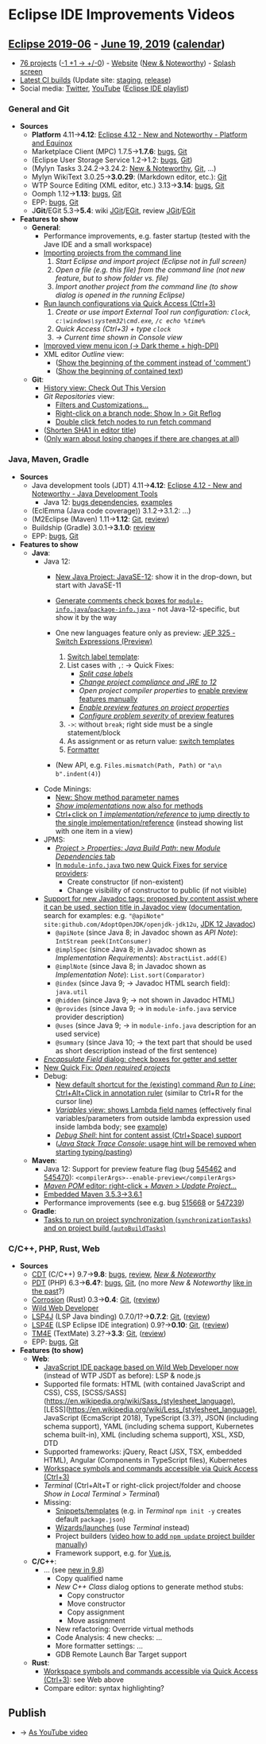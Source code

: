 # Eclipse IDE Improvements Videos

## [Eclipse 2019-06](https://wiki.eclipse.org/Category:SimRel-2019-06) - [June 19, 2019](https://calendar.google.com/calendar/event?eid=NGNmcXVrajlwa3E4bG5iZWR2OGxhc2U4ZnYgZ2NoczdubTRudnBtODM3NDY5ZGRqOXRqbGtAZw&ctz=Europe/Berlin) ([calendar](https://calendar.google.com/calendar/embed?src=gchs7nm4nvpm837469ddj9tjlk@group.calendar.google.com&ctz=Europe/Berlin))
* [76 projects](https://projects.eclipse.org/releases/2019-06) ([-1 +1 → +/-0](https://projects.eclipse.org/releases/2019-03)) - [Website](https://eclipse.org/eclipseide/2019-06) ([New & Noteworthy](https://eclipse.org/eclipseide/2019-06/noteworthy)) - [Splash screen](https://bugs.eclipse.org/bugs/show_bug.cgi?id=545158)
* [Latest CI builds](https://hudson.eclipse.org/packaging/job/simrel.epp-tycho-build/lastSuccessfulBuild/artifact/org.eclipse.epp.packages/archive/) (Update site: [staging](https://download.eclipse.org/staging/2019-06), [release](http://download.eclipse.org/releases/2019-06))
* Social media: [Twitter](http://twitter.com/EclipseJavaIDE), [YouTube](https://www.youtube.com/user/EclipseFdn) ([Eclipse IDE playlist](https://www.youtube.com/playlist?list=PLy7t4z5SYNaSNjL60ofpwVhfA7mOF3Pgk))

### General and Git
* **Sources**
    * **Platform** 4.11→**4.12**: [Eclipse 4.12 - New and Noteworthy - Platform and Equinox](https://www.eclipse.org/eclipse/news/4.12/platform.php)
    * Marketplace Client (MPC) 1.7.5→**1.7.6**: [bugs](https://bugs.eclipse.org/bugs/buglist.cgi?product=MPC&query_format=advanced&order=changeddate%20DESC), [Git](https://git.eclipse.org/c/mpc/org.eclipse.epp.mpc.git/log/)
    * (Eclipse User Storage Service 1.2→1.2: [bugs](https://bugs.eclipse.org/bugs/buglist.cgi?product=USSSDK&query_format=advanced&order=changeddate%20DESC), [Git](https://git.eclipse.org/c/usssdk/org.eclipse.usssdk.git/log/))
    * (Mylyn Tasks 3.24.2→3.24.2: [New & Noteworthy](https://www.eclipse.org/mylyn/new/), [Git](https://git.eclipse.org/c/mylyn/org.eclipse.mylyn.tasks.git/log/), ...)
    * Mylyn WikiText 3.0.25→**3.0.29**: (Markdown editor, etc.): [Git](https://git.eclipse.org/c/mylyn/org.eclipse.mylyn.docs.git/log/)
    * WTP Source Editing (XML editor, etc.) 3.13→**3.14**: [bugs](https://bugs.eclipse.org/bugs/buglist.cgi?product=WTP%20Source%20Editing&query_format=advanced&order=changeddate%20DESC), [Git](https://git.eclipse.org/c/sourceediting/webtools.sourceediting.git/log/)
    * Oomph 1.12→**1.13**: [bugs](https://bugs.eclipse.org/bugs/buglist.cgi?product=Oomph&query_format=advanced&order=changeddate%20DESC), [Git](https://git.eclipse.org/c/oomph/org.eclipse.oomph.git/log/)
    * EPP: [bugs](https://bugs.eclipse.org/bugs/buglist.cgi?product=EPP&query_format=advanced&order=changeddate%20DESC), [Git](https://git.eclipse.org/c/epp/org.eclipse.epp.packages.git/log/)
    * J**Git**/EGit 5.3→**5.4**: wiki [JGit](https://wiki.eclipse.org/JGit/New_and_Noteworthy/5.4)/[EGit](https://wiki.eclipse.org/EGit/New_and_Noteworthy/5.4), review [JGit](https://projects.eclipse.org/projects/technology.jgit/reviews/5.4.0-release-review)/[EGit](https://projects.eclipse.org/projects/technology.egit/reviews/5.4.0-release-review)
* **Features to show**
    * **General**:
        * Performance improvements, e.g. faster startup (tested with the Jave IDE and a small workspace)
        * [Importing projects from the command line](https://www.eclipse.org/eclipse/news/4.12/platform.php#pass-directory-to-launcher)
            1. _Start Eclipse and import project (Eclipse not in full screen)_
            2. _Open a file (e.g. this file) from the command line (not new feature, but to show folder vs. file)_
            3. _Import another project from the command line (to show dialog is opened in the running Eclipse)_
        * [Run launch configurations via Quick Access (Ctrl+3)](https://www.eclipse.org/eclipse/news/4.12/platform.php#launch-config-quickaccess)
            1. _Create or use import External Tool run configuration: `Clock`, `c:\windows\system32\cmd.exe`, `/c echo %time%`_
            2. _Quick Access (Ctrl+3) + type `clock`_
            3. _→ Current time shown in Console view_
        * [Improved view menu icon (→ Dark theme + high-DPI)](https://www.eclipse.org/eclipse/news/4.12/platform.php#view-menu)
        * XML editor _Outline_ view:
            * ([Show the beginning of the comment instead of 'comment'](https://git.eclipse.org/c/sourceediting/webtools.sourceediting.git/commit/?id=f9b248d880a857dfc17c4f525860ba856110cd7b))
            * ([Show the beginning of contained text](https://git.eclipse.org/c/sourceediting/webtools.sourceediting.git/commit/?id=44a79685c3cc8546700fb4542f36e24e231c0065))
    * **Git**:
        * [History view: Check Out This Version](https://wiki.eclipse.org/EGit/New_and_Noteworthy/5.4#Checking_out_Files_from_a_Commit)
        * _Git Repositories_ view:
            * [Filters and Customizations...](https://wiki.eclipse.org/EGit/New_and_Noteworthy/5.4#Filtering_Content_from_the_Git_Repositories_View)
            * [Right-click on a branch node: Show In > Git Reflog](https://bugs.eclipse.org/bugs/show_bug.cgi?id=544981)
            * [Double click fetch nodes to run fetch command](https://bugs.eclipse.org/bugs/show_bug.cgi?id=545273)
        * ([Shorten SHA1 in editor title](https://bugs.eclipse.org/bugs/show_bug.cgi?id=544983))
        * ([Only warn about losing changes if there are changes at all](https://bugs.eclipse.org/bugs/show_bug.cgi?id=546194))

### Java, Maven, Gradle
* **Sources**
    * Java development tools (JDT) 4.11→**4.12**: [Eclipse 4.12 - New and Noteworthy - Java Development Tools](https://www.eclipse.org/eclipse/news/4.12/jdt.php)
        * Java 12: [bugs dependencies](https://bugs.eclipse.org/bugs/showdependencytree.cgi?id=536055), [examples](https://wiki.eclipse.org/Java12/Examples)
    * (EclEmma (Java code coverage)) 3.1.2→3.1.2: ...)
    * (M2Eclipse (Maven) 1.11→**1.12**: [Git](https://git.eclipse.org/c/m2e/m2e-core.git/log/), [review](https://projects.eclipse.org/projects/technology.m2e/reviews/1.12-release-review))
    * Buildship (Gradle) 3.0.1→**3.1.0**: [review](https://projects.eclipse.org/projects/tools.buildship/releases/3.1.0)
    * EPP: [bugs](https://bugs.eclipse.org/bugs/buglist.cgi?product=EPP&query_format=advanced&order=changeddate%20DESC), [Git](https://git.eclipse.org/c/epp/org.eclipse.epp.packages.git/log/)
* **Features to show**
    * **Java**:
        * Java 12:
            * [New Java Project: JavaSE-12](https://www.eclipse.org/eclipse/news/4.12/jdt.php#quickfix-change-compliance-12): show it in the drop-down, but start with JavaSE-11
            * [Generate comments check boxes for `module-info.java`/`package-info.java`](https://www.eclipse.org/eclipse/news/4.12/jdt.php#comment-generation-checkbox) - not Java-12-specific, but show it by the way

            * One new languages feature only as preview: [JEP 325 - Switch Expressions (Preview)](https://openjdk.java.net/jeps/325)
                1. [Switch label template](https://www.eclipse.org/eclipse/news/4.12/jdt.php#new-switch_labeled_statment_expression_template):
                2. List cases with `,`: → Quick Fixes:
                    * [_Split case labels_](https://www.eclipse.org/eclipse/news/4.12/jdt.php#split-switch-case-labels)
                    * [_Change project compliance and JRE to 12_](https://www.eclipse.org/eclipse/news/4.12/jdt.php#quickfix-change-compliance-12)
                    * _Open project compiler properties_ to [enable preview features manually](https://www.eclipse.org/eclipse/news/4.12/jdt.php#enable-preview)
                    * [_Enable preview features on project properties_](https://www.eclipse.org/eclipse/news/4.12/jdt.php#quickfix-enable-preview-12)
                    * [_Configure problem severity_ of preview features](https://www.eclipse.org/eclipse/news/4.12/jdt.php#quickfix-configure-severity-12)
                3. `->`: without `break`; right side must be a single statement/block
                4. As assignment or as return value: [switch templates](https://www.eclipse.org/eclipse/news/4.12/jdt.php#new-switch_labeled_statment_expression_template)
                5. [Formatter](https://www.eclipse.org/eclipse/news/4.12/jdt.php#switch-spaces)
            * (New API, e.g. `Files.mismatch(Path, Path)` or `"a\n  b".indent(4)`)
        * Code Minings:
            * [New: Show method parameter names](https://www.eclipse.org/eclipse/news/4.12/jdt.php#parameter-name-codemining)
            * [_Show implementations_ now also for methods](https://www.eclipse.org/eclipse/news/4.12/jdt.php#method-implementation-codemining)
            * [Ctrl+click on _1 implementation/reference_ to jump directly to the single implementation/reference](https://www.eclipse.org/eclipse/news/4.12/jdt.php#ctrl-click-codemining) (instead showing list with one item in a view)
        * JPMS:
            * [_Project > Properties: Java Build Path_: new _Module Dependencies_ tab](https://www.eclipse.org/eclipse/news/4.12/jdt.php#buildpath-module-dependencies)
            * [In `module-info.java` two new Quick Fixes for service providers](https://www.eclipse.org/eclipse/news/4.12/jdt.php#service-provider-constructor-quick-fix):
                * Create constructor (if non-existent)
                * Change visibility of constructor to public (if not visible)
        * [Support for new Javadoc tags: proposed by content assist where it can be used, section title in Javadoc view](https://www.eclipse.org/eclipse/news/4.12/jdt.php#javadoc-support-tags) ([documentation](https://docs.oracle.com/en/java/javase/12/docs/specs/doc-comment-spec.html), search for examples: e.g. `"@apiNote" site:github.com/AdoptOpenJDK/openjdk-jdk12u`, [JDK 12 Javadoc](https://docs.oracle.com/en/java/javase/12/docs/api/))
            * `@apiNote` (since Java 8; in Javadoc shown as _API Note_): `IntStream peek(IntConsumer)`
            * `@implSpec` (since Java 8; in Javadoc shown as _Implementation Requirements_): `AbstractList.add(E)`
            * `@implNote` (since Java 8; in Javadoc shown as _Implementation Note_): `List.sort(Comparator)`
            * `@index` (since Java 9; → Javadoc HTML search field): `java.util`
            * `@hidden` (since Java 9; → not shown in Javadoc HTML)
            * `@provides` (since Java 9; → in `module-info.java` service provider description)
            * `@uses` (since Java 9; → in `module-info.java` description for an used service)
            * `@summary` (since Java 10; → the text part that should be used as short description instead of the first sentence)
        * [_Encapsulate Field_ dialog: check boxes for getter and setter](https://www.eclipse.org/eclipse/news/4.12/jdt.php#getter-setter-quick-assist)
        * [New Quick Fix: _Open required projects_](https://www.eclipse.org/eclipse/news/4.12/jdt.php#quickfix-open-missing-projects)
        * Debug:
            * [New default shortcut for the (existing) command _Run to Line_: Ctrl+Alt+Click in annotation ruler](https://www.eclipse.org/eclipse/news/4.12/jdt.php#run-to-line-in-annotation-ruler) (similar to Ctrl+R for the cursor line)
            * [_Variables_ view: shows Lambda field names](https://www.eclipse.org/eclipse/news/4.12/jdt.php#lambda-variables-variable-view) (effectively final variables/parameters from outside lambda expression used inside lambda body; see [example](https://bugs.eclipse.org/bugs/show_bug.cgi?id=516319#c12))
            * [_Debug Shell_: hint for content assist (Ctrl+Space) support](https://www.eclipse.org/eclipse/news/4.12/jdt.php#content-assist-debug-shell)
            * ([_Java Stack Trace Console_: usage hint will be removed when starting typing/pasting](https://www.eclipse.org/eclipse/news/4.12/jdt.php#jstc-clear-initial-message))
    * **Maven**:
        * Java 12: Support for preview feature flag (bug [545462](https://bugs.eclipse.org/bugs/show_bug.cgi?id=545462) and [545470](https://bugs.eclipse.org/bugs/show_bug.cgi?id=545470)): `<compilerArgs>--enable-preview</compilerArgs>`
        * [_Maven POM_ editor: right-click + _Maven > Update Project..._](https://bugs.eclipse.org/bugs/show_bug.cgi?id=547765)
        * [Embedded Maven 3.5.3→3.6.1](https://git.eclipse.org/c/m2e/m2e-core.git/commit/?id=c9e4eb3dd7ca4585b93e226d6258a3cb9f9f4170)
        * Performance improvements (see e.g. bug [515668](https://bugs.eclipse.org/bugs/show_bug.cgi?id=515668) or [547239](https://bugs.eclipse.org/bugs/show_bug.cgi?id=547239))
    * **Gradle**:
        * [Tasks to run on project synchronization (`synchronizationTasks`) and on project build (`autoBuildTasks`)](https://projects.eclipse.org/projects/tools.buildship/releases/3.1.0)

### C/C++, PHP, Rust, Web
* **Sources**
    * [CDT](https://projects.eclipse.org/projects/tools.cdt) (C/C++) 9.7→**9.8**: [bugs](https://bugs.eclipse.org/bugs/buglist.cgi?product=CDT&query_format=advanced&order=changeddate%20DESC), [review](https://projects.eclipse.org/projects/tools.cdt/reviews/9.8.0-release-review), [_New & Noteworthy_](https://wiki.eclipse.org/CDT/User/NewIn98)
    * [PDT](https://projects.eclipse.org/projects/tools.pdt) (PHP) 6.3→**6.4?**: [bugs](https://bugs.eclipse.org/bugs/buglist.cgi?product=PDT&query_format=advanced&order=changeddate%20DESC), [Git](https://git.eclipse.org/c/pdt/org.eclipse.pdt.git/log/), (no more _New & Noteworthy_ [like in the past](https://wiki.eclipse.org/PDT/NewIn62)?)
    * [Corrosion](https://github.com/eclipse/corrosion) (Rust) 0.3→**0.4**: [Git](https://github.com/eclipse/corrosion/commits/master), ([review](https://projects.eclipse.org/projects/tools.corrosion/reviews/0.4.0-release-review))
    * [Wild Web Developer](https://github.com/eclipse/wildwebdeveloper)
    * [LSP4J](https://projects.eclipse.org/projects/technology.lsp4j) (LSP Java binding) 0.7.0/1?→**0.7.2**: [Git](https://github.com/eclipse/lsp4j/commits/master), ([review](https://projects.eclipse.org/projects/technology.lsp4j))
    * [LSP4E](https://projects.eclipse.org/projects/technology.lsp4e) (LSP Eclipse IDE integration) 0.9?→**0.10**: [Git](https://git.eclipse.org/c/lsp4e/lsp4e.git/log/), ([review](https://projects.eclipse.org/projects/technology.lsp4e/reviews/0.10.0-release-review))
    * [TM4E](https://projects.eclipse.org/projects/technology.tm4e) (TextMate) 3.2?→**3.3**: [Git](https://github.com/eclipse/tm4e/commits/master), ([review](https://projects.eclipse.org/projects/technology.tm4e/reviews/0.3.3-release-review))
    * EPP: [bugs](https://bugs.eclipse.org/bugs/buglist.cgi?product=EPP&query_format=advanced&order=changeddate%20DESC), [Git](https://git.eclipse.org/c/epp/org.eclipse.epp.packages.git/log/)
* **Features (to show)**
    * **Web**:
        * [JavaScript IDE package based on Wild Web Developer now](https://bugs.eclipse.org/bugs/show_bug.cgi?id=544355) (instead of WTP JSDT as before): LSP & node.js
        * Supported file formats: HTML (with contained JavaScript and CSS), CSS, [SCSS/SASS](https://en.wikipedia.org/wiki/Sass_(stylesheet_language), [LESS](https://en.wikipedia.org/wiki/Less_(stylesheet_language), JavaScript (EcmaScript 2018), TypeScript (3.3?), JSON (including schema support), YAML (including schema support, Kubernetes schema built-in), XML (including schema support), XSL, XSD, DTD
        * Supported frameworks: jQuery, React (JSX, TSX, embedded HTML), Angular (Components in TypeScript files), Kubernetes
        * [Workspace symbols and commands accessible via Quick Access (Ctrl+3)](https://bugs.eclipse.org/bugs/show_bug.cgi?id=546169)
        * _Terminal_ (Ctrl+Alt+T or right-click project/folder and choose _Show in Local Terminal > Terminal_)
        * Missing:
            * [Snippets/templates](https://github.com/eclipse/wildwebdeveloper/issues/140) (e.g. in _Terminal_ `npm init -y` creates default `package.json`)
            * [Wizards/launches](https://github.com/eclipse/wildwebdeveloper/issues/147) (use _Terminal_ instead)
            * Project builders ([video how to add `npm update` project builder manually](https://www.screencast.com/t/BbWiKutjYI95))
            * Framework support, e.g. for [Vue.js](https://github.com/eclipse/wildwebdeveloper/issues/83),
    * **C/C++**:
        * ... (see [new in 9.8](https://wiki.eclipse.org/CDT/User/NewIn98))
            * Copy qualified name
            * _New C++ Class_ dialog options to generate method stubs:
                * Copy constructor
                * Move constructor
                * Copy assignment
                * Move assignment
            * New refactoring: Override virtual methods
            * Code Analysis: 4 new checks: ...
            * More formatter settings: ...
            * GDB Remote Launch Bar Target support
    * **Rust**:
        * [Workspace symbols and commands accessible via Quick Access (Ctrl+3)](https://bugs.eclipse.org/bugs/show_bug.cgi?id=546169): see Web above
        * Compare editor: syntax highlighting?

## Publish
* → [As YouTube video](https://www.youtube.com/playlist?list=PLnh_8hTD4yvnhXSttuewEKgKkmlIj_ND-)
